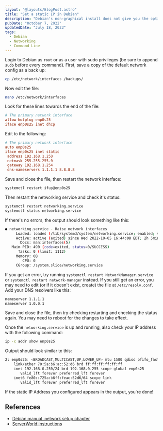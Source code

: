 ```yaml
---
layout: "@layouts/BlogPost.astro"
title: "Set a static IP in Debian"
description: "Debian's non-graphical install does not give you the option to set a static IP, here's a quick guide to doing it manually on the command line."
pubDate: "October 7, 2022"
updatedDate: "July 18, 2023"
tags:
  - Debian
  - Networking
  - Command Line
---
```


Login to Debian as `root` or as a user with sudo privileges (be sure to append `sudo` before every command). First, save a copy of the default network config as a back up:

```bash
cp /etc/network/interfaces /backups/
```

Now edit the file:

```bash
nano /etc/network/interfaces
```

Look for these lines towards the end of the file:

```ini
# The primary network interface
allow-hotplug enp0s25
iface enp0s25 inet dhcp
```

Edit to the following:

```ini
# The primary network interface
auto enp0s25
iface enp0s25 inet static
 address 192.168.1.250
 netmask 255.255.255.0
 gateway 192.168.1.254
 dns-nameservers 1.1.1.1 8.8.8.8
```

Save and close the file, then restart the network interface:

```bash
systemctl restart ifup@enp0s25
```

Then restart the networking service and check it's status:

```bash
systemctl restart networking.service
systemctl status networking.service
```

If there's no errors, the output should look something like this:

```bash
● networking.service - Raise network interfaces
     Loaded: loaded (/lib/systemd/system/networking.service; enabled; vendor preset: enabled)
     Active: active (exited) since Wed 2022-10-05 16:44:08 EDT; 2h 5min ago
       Docs: man:interfaces(5)
   Main PID: 490 (code=exited, status=0/SUCCESS)
      Tasks: 0 (limit: 1112)
     Memory: 0B
        CPU: 0
     CGroup: /system.slice/networking.service
```

If you get an error, try running `systemctl restart NetworkManager.service` or `systemctl restart network-manager` instead. If you still get an error, you may need to edit (or if it doesn't exist, create) the file at `/etc/resolv.conf`. Add your DNS resolvers like this:

```bash
nameserver 1.1.1.1
nameserver 1.0.0.1
```

Save and close the file, then try checking restarting and checking the status again. You may need to reboot for the changes to take effect.

Once the `networking.service` is up and running, also check your IP address with the following command:

```bash
ip -c addr show enp0s25
```

Output should look similar to this:

```bash
2: enp0s25: <BROADCAST,MULTICAST,UP,LOWER_UP> mtu 1500 qdisc pfifo_fast state UP group default qlen 1000
    link/ether 70:5a:b6:ac:52:d6 brd ff:ff:ff:ff:ff:ff
    inet 192.168.0.250/24 brd 192.168.0.255 scope global enp0s25
       valid_lft forever preferred_lft forever
    inet6 fe80::725a:b6ff:feac:52d6/64 scope link
       valid_lft forever preferred_lft forever
```

If the static IP Address you configured appears in the output, you're done!

## References

- <a href="https://www.debian.org/doc/manuals/debian-reference/ch05.en.html" target="_blank">Debian manual, network setup chapter</a>
- <a href="https://www.server-world.info/en/note?os=Debian_12&p=initial_conf&f=3">ServerWorld instructions</a>
